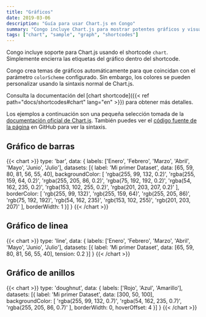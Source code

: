 ```yaml
---
title: "Gráficos"
date: 2019-03-06
description: "Guía para usar Chart.js en Congo"
summary: "Congo incluye Chart.js para mostrar potentes gráficos y visualizaciones de datos."
tags: ["chart", "sample", "graph", "shortcodes"]
---
```


Congo incluye soporte para Chart.js usando el shortcode `chart`. Simplemente encierra las etiquetas del gráfico dentro del shortcode.

Congo crea temas de gráficos automáticamente para que coincidan con el parámetro `colorScheme` configurado. Sin embargo, los colores se pueden personalizar usando la sintaxis normal de Chart.js.

Consulta la documentación del [chart shortcode]({{< ref path="docs/shortcodes#chart" lang="en" >}}) para obtener más detalles.

Los ejemplos a continuación son una pequeña selección tomada de la [documentación oficial de Chart.js](https://www.chartjs.org/docs/latest/samples). También puedes ver el [código fuente de la página](https://raw.githubusercontent.com/jpanther/congo/dev/exampleSite/content/samples/charts.es.md) en GitHub para ver la sintaxis.

## Gráfico de barras

<!-- prettier-ignore-start -->
{{< chart >}}
type: 'bar',
data: {
  labels: ['Enero', 'Febrero', 'Marzo', 'Abril', 'Mayo', 'Junio', 'Julio'],
  datasets: [{
    label: 'Mi primer Dataset',
    data: [65, 59, 80, 81, 56, 55, 40],
    backgroundColor: [
      'rgba(255, 99, 132, 0.2)',
      'rgba(255, 159, 64, 0.2)',
      'rgba(255, 205, 86, 0.2)',
      'rgba(75, 192, 192, 0.2)',
      'rgba(54, 162, 235, 0.2)',
      'rgba(153, 102, 255, 0.2)',
      'rgba(201, 203, 207, 0.2)'
    ],
    borderColor: [
      'rgb(255, 99, 132)',
      'rgb(255, 159, 64)',
      'rgb(255, 205, 86)',
      'rgb(75, 192, 192)',
      'rgb(54, 162, 235)',
      'rgb(153, 102, 255)',
      'rgb(201, 203, 207)'
    ],
    borderWidth: 1
  }]
}
{{< /chart >}}
<!-- prettier-ignore-end -->

## Gráfico de linea

<!-- prettier-ignore-start -->
{{< chart >}}
type: 'line',
data: {
  labels: ['Enero', 'Febrero', 'Marzo', 'Abril', 'Mayo', 'Junio', 'Julio'],
  datasets: [{
    label: 'Mi primer Dataset',
    data: [65, 59, 80, 81, 56, 55, 40],
    tension: 0.2
  }]
}
{{< /chart >}}
<!-- prettier-ignore-end -->

## Gráfico de anillos

<!-- prettier-ignore-start -->
{{< chart >}}
type: 'doughnut',
data: {
  labels: ['Rojo', 'Azul', 'Amarillo'],
  datasets: [{
    label: 'Mi primer Dataset',
    data: [300, 50, 100],
    backgroundColor: [
      'rgba(255, 99, 132, 0.7)',
      'rgba(54, 162, 235, 0.7)',
      'rgba(255, 205, 86, 0.7)'
    ],
    borderWidth: 0,
    hoverOffset: 4
  }]
}
{{< /chart >}}
<!-- prettier-ignore-end -->
